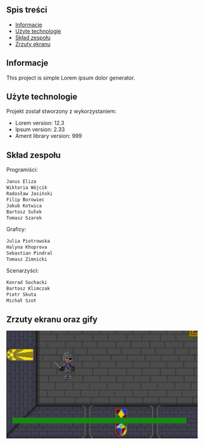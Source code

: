 ## Spis treści
* [Informacje](#informacje)
* [Użyte technologie](#użyte-technologie)
* [Skład zespołu](#skład-zespołu)
* [Zrzuty ekranu](#zrzuty-ekranu)

## Informacje
This project is simple Lorem ipsum dolor generator.
	
## Użyte technologie
Projekt został stworzony z wykorzystaniem:
* Lorem version: 12.3
* Ipsum version: 2.33
* Ament library version: 999

## Skład zespołu

Programiści:
```
Janus Eliza
Wiktoria Wójcik
Radosław Jasiński
Filip Borowiec
Jakub Kotwica
Bartosz Sułek
Tomasz Szarek
```

Graficy:
```
Julia Piotrowska
Halyna Khoprova
Sebastian Pindral
Tomasz Zimnicki
```

Scenarzyści:
```
Konrad Sochacki
Bartosz Klimczak
Piotr Skuta
Michał Szot
```

## Zrzuty ekranu oraz gify

![](https://github.com/Pskuta/test/blob/main/obraz1.gif)







